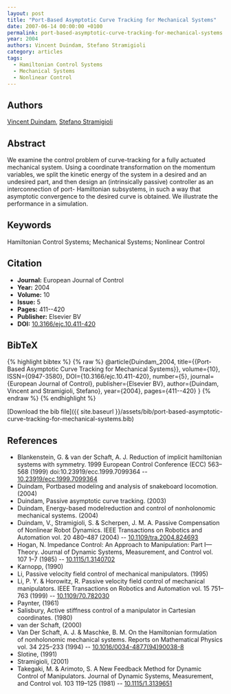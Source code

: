 ```yaml
---
layout: post
title: "Port-Based Asymptotic Curve Tracking for Mechanical Systems"
date: 2007-06-14 00:00:00 +0100
permalink: port-based-asymptotic-curve-tracking-for-mechanical-systems
year: 2004
authors: Vincent Duindam, Stefano Stramigioli
category: articles
tags:
  - Hamiltonian Control Systems
  - Mechanical Systems
  - Nonlinear Control
---
```

 
## Authors
[Vincent Duindam](authors/vincent-duindam), [Stefano Stramigioli](authors/stefano-stramigioli)
 
## Abstract
We examine the control problem of curve-tracking for a fully actuated mechanical system. Using a coordinate transformation on the momentum variables, we split the kinetic energy of the system in a desired and an undesired part, and then design an (intrinsically passive) controller as an interconnection of port- Hamiltonian subsystems, in such a way that asymptotic convergence to the desired curve is obtained. We illustrate the performance in a simulation.
 
## Keywords
Hamiltonian Control Systems; Mechanical Systems; Nonlinear Control
 
## Citation
- **Journal:** European Journal of Control
- **Year:** 2004
- **Volume:** 10
- **Issue:** 5
- **Pages:** 411--420
- **Publisher:** Elsevier BV
- **DOI:** [10.3166/ejc.10.411-420](https://doi.org/10.3166/ejc.10.411-420)
 
## BibTeX
{% highlight bibtex %}
{% raw %}
@article{Duindam_2004,
  title={{Port-Based Asymptotic Curve Tracking for Mechanical Systems}},
  volume={10},
  ISSN={0947-3580},
  DOI={10.3166/ejc.10.411-420},
  number={5},
  journal={European Journal of Control},
  publisher={Elsevier BV},
  author={Duindam, Vincent and Stramigioli, Stefano},
  year={2004},
  pages={411--420}
}
{% endraw %}
{% endhighlight %}
 
[Download the bib file]({{ site.baseurl }}/assets/bib/port-based-asymptotic-curve-tracking-for-mechanical-systems.bib)
 
## References
- Blankenstein, G. & van der Schaft, A. J. Reduction of implicit hamiltonian systems with symmetry. 1999 European Control Conference (ECC) 563–568 (1999) doi:10.23919/ecc.1999.7099364 -- [10.23919/ecc.1999.7099364](https://doi.org/10.23919/ecc.1999.7099364)
- Duindam, Portbased modeling and analysis of snakeboard locomotion. (2004)
- Duindam, Passive asymptotic curve tracking. (2003)
- Duindam, Energy-based modelreduction and control of nonholonomic mechanical systems. (2004)
- Duindam, V., Stramigioli, S. & Scherpen, J. M. A. Passive Compensation of Nonlinear Robot Dynamics. IEEE Transactions on Robotics and Automation vol. 20 480–487 (2004) -- [10.1109/tra.2004.824693](https://doi.org/10.1109/tra.2004.824693)
- Hogan, N. Impedance Control: An Approach to Manipulation: Part I—Theory. Journal of Dynamic Systems, Measurement, and Control vol. 107 1–7 (1985) -- [10.1115/1.3140702](https://doi.org/10.1115/1.3140702)
- Karnopp, (1990)
- Li, Passive velocity field control of mechanical manipulators. (1995)
- Li, P. Y. & Horowitz, R. Passive velocity field control of mechanical manipulators. IEEE Transactions on Robotics and Automation vol. 15 751–763 (1999) -- [10.1109/70.782030](https://doi.org/10.1109/70.782030)
- Paynter, (1961)
- Salisbury, Active stiffness control of a manipulator in Cartesian coordinates. (1980)
- van der Schaft, (2000)
- Van Der Schaft, A. J. & Maschke, B. M. On the Hamiltonian formulation of nonholonomic mechanical systems. Reports on Mathematical Physics vol. 34 225–233 (1994) -- [10.1016/0034-4877(94)90038-8](https://doi.org/10.1016/0034-4877(94)90038-8)
- Slotine, (1991)
- Stramigioli, (2001)
- Takegaki, M. & Arimoto, S. A New Feedback Method for Dynamic Control of Manipulators. Journal of Dynamic Systems, Measurement, and Control vol. 103 119–125 (1981) -- [10.1115/1.3139651](https://doi.org/10.1115/1.3139651)

